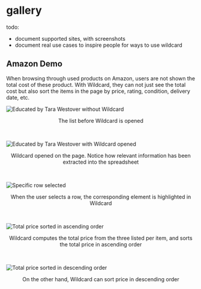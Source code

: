 #  gallery

todo:

* document supported sites, with screenshots
* document real use cases to inspire people for ways to use wildcard

## Amazon Demo
When browsing through used products on Amazon, users are not shown the total cost of these product. With Wildcard, they can not just see the total cost but also sort the items in the page by price, rating, condition, delivery date, etc.


 
![Educated by Tara Westover without Wildcard](https://github.com/geoffreylitt/wildcard/blob/master/docs/photos/amazon/wildcard_closed.png) 
<div align="center"> The list before Wildcard is opened </div>

&nbsp;&nbsp;&nbsp;&nbsp;&nbsp;&nbsp;&nbsp;&nbsp;

![Educated by Tara Westover with Wildcard opened](https://github.com/geoffreylitt/wildcard/blob/gallery/docs/photos/amazon/wildcard_open.png)
<div align="center"> Wildcard opened on the page. Notice how relevant information has been extracted into the spreadsheet</div>

&nbsp;&nbsp;&nbsp;&nbsp;&nbsp;&nbsp;&nbsp;&nbsp;

![Specific row selected](https://github.com/geoffreylitt/wildcard/blob/gallery/docs/photos/amazon/select_cell_highlighted.png)
<div align="center"> When the user selects a row, the corresponding element is highlighted in Wildcard</div>

&nbsp;&nbsp;&nbsp;&nbsp;&nbsp;&nbsp;&nbsp;&nbsp;

![Total price sorted in ascending order](https://github.com/geoffreylitt/wildcard/blob/gallery/docs/photos/amazon/ascended_sort.png)
<div align="center"> Wildcard computes the total price from the three listed per item, and sorts the total price in ascending order</div>

&nbsp;&nbsp;&nbsp;&nbsp;&nbsp;&nbsp;&nbsp;&nbsp;

![Total price sorted in descending order](https://github.com/geoffreylitt/wildcard/blob/gallery/docs/photos/amazon/descended_sort.png)
<div align="center"> On the other hand, Wildcard can sort price in descending order</div>
